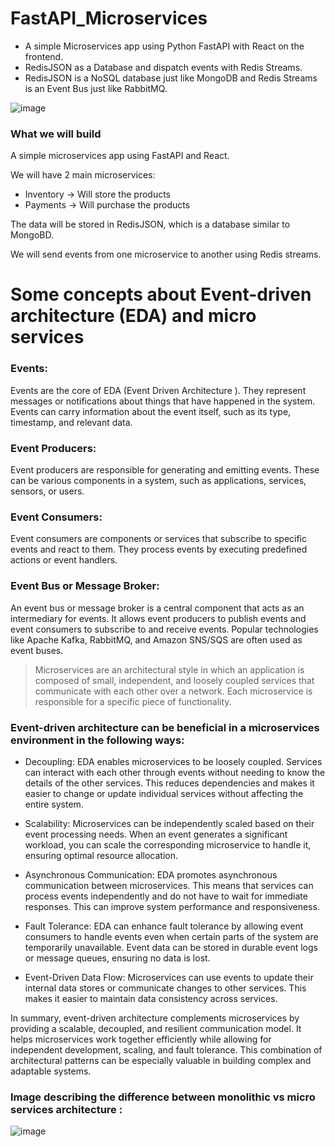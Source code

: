 # FastAPI_Microservices
- A simple Microservices app using Python FastAPI with React on the frontend.  
- RedisJSON as a Database and dispatch events with Redis Streams.
- RedisJSON is a NoSQL database just like MongoDB and Redis Streams is an Event Bus just like RabbitMQ.

![image](https://github.com/izzypt/FastAPI_Microservices/assets/73948790/30c59cda-78d5-4164-8ced-2edc77a12f35)

### What we will build

A simple microservices app using FastAPI and React.

We will have 2 main microservices:
- Inventory -> Will store the products
- Payments -> Will purchase the products

The data will be stored in RedisJSON, which is a database similar to MongoBD.

We will send events from one microservice to another using Redis streams.

# Some concepts about Event-driven architecture (EDA)  and micro services

  ### Events: 
  Events are the core of EDA (Event Driven Architecture ). 
  They represent messages or notifications about things that have happened in the system. Events can carry information about the event itself, such as its type, timestamp, and relevant data.

  ### Event Producers: 
  Event producers are responsible for generating and emitting events. These can be various components in a system, such as applications, services, sensors, or users.

  ### Event Consumers: 
  Event consumers are components or services that subscribe to specific events and react to them. They process events by executing predefined actions or event handlers.

  ### Event Bus or Message Broker: 
  An event bus or message broker is a central component that acts as an intermediary for events. It allows event producers to publish events and event consumers to subscribe to and receive events. Popular technologies like Apache Kafka, RabbitMQ, and Amazon SNS/SQS are often used as event buses.

> Microservices are an architectural style in which an application is composed of small, independent, and loosely coupled services that communicate with each other over a network. Each microservice is responsible for a specific piece of functionality. 

### Event-driven architecture can be beneficial in a microservices environment in the following ways:

  - Decoupling: EDA enables microservices to be loosely coupled. Services can interact with each other through events without needing to know the details of the other services. This reduces dependencies and makes it easier to change or update individual services without affecting the entire system.

- Scalability: Microservices can be independently scaled based on their event processing needs. When an event generates a significant workload, you can scale the corresponding microservice to handle it, ensuring optimal resource allocation.

- Asynchronous Communication: EDA promotes asynchronous communication between microservices. This means that services can process events independently and do not have to wait for immediate responses. This can improve system performance and responsiveness.

- Fault Tolerance: EDA can enhance fault tolerance by allowing event consumers to handle events even when certain parts of the system are temporarily unavailable. Event data can be stored in durable event logs or message queues, ensuring no data is lost.

- Event-Driven Data Flow: Microservices can use events to update their internal data stores or communicate changes to other services. This makes it easier to maintain data consistency across services.

In summary, event-driven architecture complements microservices by providing a scalable, decoupled, and resilient communication model. It helps microservices work together efficiently while allowing for independent development, scaling, and fault tolerance. This combination of architectural patterns can be especially valuable in building complex and adaptable systems.

### Image describing the difference between monolithic vs micro services architecture :

![image](https://github.com/izzypt/FastAPI_Microservices/assets/73948790/22a7d1f3-ec71-4a2b-9713-56c9acb5a036)
